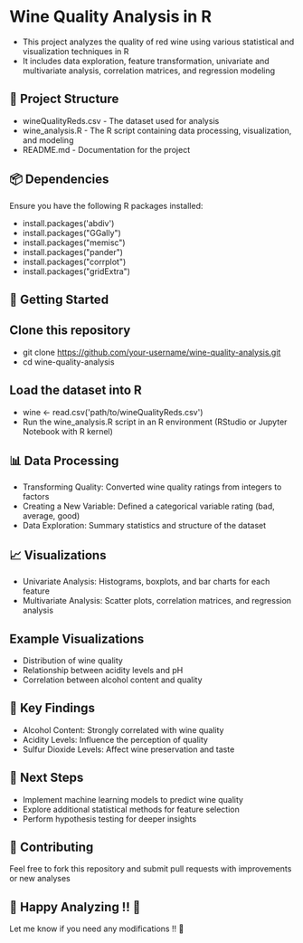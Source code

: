 # Wine Quality Analysis in R

- This project analyzes the quality of red wine using various statistical and visualization techniques in R
- It includes data exploration, feature transformation, univariate and multivariate analysis, correlation matrices, and regression modeling

## 📂 Project Structure

- wineQualityReds.csv - The dataset used for analysis
- wine_analysis.R - The R script containing data processing, visualization, and modeling
- README.md - Documentation for the project

## 📦 Dependencies

Ensure you have the following R packages installed:

- install.packages('abdiv')
- install.packages("GGally")
- install.packages("memisc")
- install.packages("pander")
- install.packages("corrplot")
- install.packages("gridExtra")

## 🚀 Getting Started
## Clone this repository
- git clone https://github.com/your-username/wine-quality-analysis.git
- cd wine-quality-analysis

## Load the dataset into R
- wine <- read.csv('path/to/wineQualityReds.csv')
- Run the wine_analysis.R script in an R environment (RStudio or Jupyter Notebook with R kernel)

## 📊 Data Processing
- Transforming Quality: Converted wine quality ratings from integers to factors
- Creating a New Variable: Defined a categorical variable rating (bad, average, good)
- Data Exploration: Summary statistics and structure of the dataset

## 📈 Visualizations
- Univariate Analysis: Histograms, boxplots, and bar charts for each feature
- Multivariate Analysis: Scatter plots, correlation matrices, and regression analysis

## Example Visualizations
- Distribution of wine quality
- Relationship between acidity levels and pH
- Correlation between alcohol content and quality

## 🔬 Key Findings
- Alcohol Content: Strongly correlated with wine quality
- Acidity Levels: Influence the perception of quality
- Sulfur Dioxide Levels: Affect wine preservation and taste

## 📌 Next Steps
- Implement machine learning models to predict wine quality
- Explore additional statistical methods for feature selection
- Perform hypothesis testing for deeper insights

## 🤝 Contributing
Feel free to fork this repository and submit pull requests with improvements or new analyses

## 🚀 Happy Analyzing !! 🍷
Let me know if you need any modifications !! 🚀






